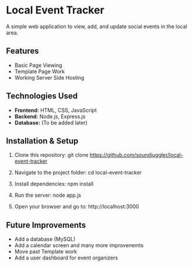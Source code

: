 # Local Event Tracker

A simple web application to view, add, and update social events in the local area.

## Features
- Basic Page Viewing
- Template Page Work
- Working Server Side Hosting
  
## Technologies Used
- **Frontend:** HTML, CSS, JavaScript
- **Backend:** Node.js, Express.js
- **Database:** (To be added later)

## Installation & Setup
1. Clone this repository:
git clone https://github.com/soundjuggler/local-event-tracker

2. Navigate to the project folder:
cd local-event-tracker

3. Install dependencies:
npm install

4. Run the server:
node app.js

5. Open your browser and go to:
http://localhost:3000


## Future Improvements
- Add a database (MySQL)
- Add a calendar screen and many more improvenemts
- Move past Template work
- Add a user dashboard for event organizers
